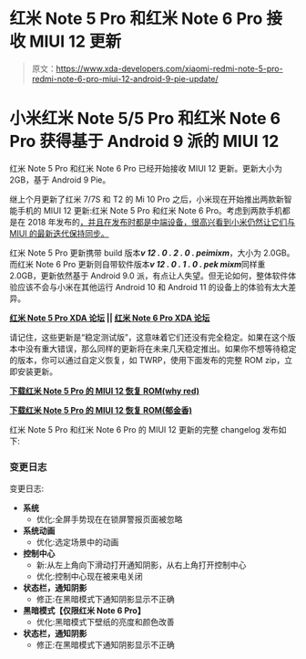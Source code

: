 # 红米 Note 5 Pro 和红米 Note 6 Pro 接收 MIUI 12 更新

> 原文：<https://www.xda-developers.com/xiaomi-redmi-note-5-pro-redmi-note-6-pro-miui-12-android-9-pie-update/>

# 小米红米 Note 5/5 Pro 和红米 Note 6 Pro 获得基于 Android 9 派的 MIUI 12

红米 Note 5 Pro 和红米 Note 6 Pro 已经开始接收 MIUI 12 更新。更新大小为 2GB，基于 Android 9 Pie。

继上个月更新了红米 7/7S 和 T2 的 Mi 10 Pro 之后，小米现在开始推出两款新智能手机的 MIUI 12 更新:红米 Note 5 Pro 和红米 Note 6 Pro。考虑到两款手机都是在 2018 年发布的[，并且在发布时都是中端设备，很高兴看到小米仍然让它们与 MIUI 的最新迭代保持同步。](https://www.xda-developers.com/xiaomi-redmi-note-5-redmi-note-5-pro-hands-on/)

红米 Note 5 Pro 更新携带 build 版本***v 12 . 0 . 2 . 0 . peimixm***，大小为 2.0GB。而红米 Note 6 Pro 更新则自带软件版本***v 12 . 0 . 1 . 0 . pek mixm***同样重 2.0GB，更新依然基于 Android 9.0 派，有点让人失望。但无论如何，整体软件体验应该不会与小米在其他运行 Android 10 和 Android 11 的设备上的体验有太大差异。

**[红米 Note 5 Pro XDA 论坛](https://forum.xda-developers.com/c/xiaomi-redmi-note-5-pro.7419/) || [红米 Note 6 Pro XDA 论坛](https://forum.xda-developers.com/c/xiaomi-redmi-note-6-pro.8406/)**

请记住，这些更新是“稳定测试版”，这意味着它们还没有完全稳定。如果在这个版本中没有重大错误，那么同样的更新将在未来几天稳定推出。如果你不想等待稳定的版本，你可以通过自定义恢复，如 TWRP，使用下面发布的完整 ROM zip，立即安装更新。

**[下载红米 Note 5 Pro 的 MIUI 12 恢复 ROM(why red)](https://bigota.d.miui.com/V12.0.2.0.PEIMIXM/miui_HMNote5Global_V12.0.2.0.PEIMIXM_e714180088_9.0.zip)**

**[下载红米 Note 5 Pro 的 MIUI 12 恢复 ROM(郁金香)](https://bigota.d.miui.com/V12.0.1.0.PEKMIXM/miui_HMNote6ProGlobal_V12.0.1.0.PEKMIXM_1920d51d84_9.0.zip)**

红米 Note 5 Pro 和红米 Note 6 Pro 的 MIUI 12 更新的完整 changelog 发布如下:

### 变更日志

变更日志:

*   **系统**
    *   优化:全屏手势现在在锁屏警报页面被忽略
*   **系统动画**
    *   优化:选定场景中的动画
*   **控制中心**
    *   新:从左上角向下滑动打开通知阴影，从右上角打开控制中心
    *   优化:控制中心现在被来电关闭
*   **状态栏，通知阴影**
    *   修正:在黑暗模式下通知阴影显示不正确
*   **黑暗模式【仅限红米 Note 6 Pro】**
    *   优化:黑暗模式下壁纸的亮度和颜色改善
*   **状态栏，通知阴影**
    *   修正:在黑暗模式下通知阴影显示不正确
